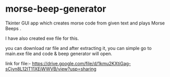 # morse-beep-generator
Tkinter GUI app which creates morse code from given text and plays Morse Beeps .


I have also created exe file for this.

you can download rar file and after extracting it, you can simple go to main.exe file and code & beep generator will open.


link for file:-
https://drive.google.com/file/d/1kmu2KXtiGag-sCjyn8L12IT11XEjWWVB/view?usp=sharing



